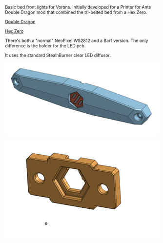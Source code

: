 Basic bed front lights for Vorons. Initially developed for a Printer for Ants Double Dragon mod that combined the tri-belted bed from a Hex Zero.

[Double Dragon](https://github.com/zruncho3d/double-dragon/)

[Hex Zero](https://github.com/Alexander-T-Moss/Hex-Zero)

There's both a "normal" NeoPixel WS2812 and a Barf version. The only difference is the holder for the LED pcb.

It uses the standard StealhBurner clear LED diffusor. 

![Assembly](https://github.com/Sands45/Bed-Front-Lights/blob/main/Images/LED%20Front%201.jpg)

![Barf](https://github.com/Sands45/Bed-Front-Lights/blob/main/Images/LED%20Barf.jpg)

